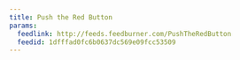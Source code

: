 ```yaml
---
title: Push the Red Button
params:
  feedlink: http://feeds.feedburner.com/PushTheRedButton
  feedid: 1dfffad0fc6b0637dc569e09fcc53509
---
```

